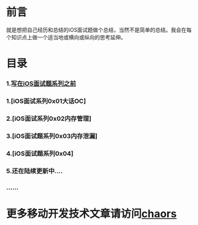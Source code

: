 # 前言

就是想把自己经历和总结的iOS面试题做个总结，当然不是简单的总结。我会在每个知识点上做一个适当地或横向或纵向的思考延伸。

# 目录

### 1.[写在iOS面试题系列之前](https://github.com/chaors/iOSInterviewSummary/blob/master/Docments/iOS%E4%B9%9D%E9%9D%A2%E7%9C%9F%E7%BB%8F0x00%E6%80%BB%E7%BA%B2.md)

### 1.[iOS面试系列0x01大话OC]

### 2.[iOS面试系列0x02内存管理]

### 3.[iOS面试题系列0x03内存泄漏]

### 4.[iOS面试题系列0x04]

### 5.还在陆续更新中....

### ......

# 更多移动开发技术文章请访问[chaors](https://www.jianshu.com/c/fc96dad68599)
